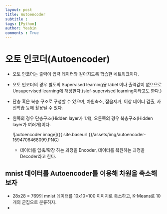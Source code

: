 ```yaml
---
layout: post
title: Autoencoder
subtitle : 
tags: [Python]
author: Yeabin
comments : True
---
```




# 오토 인코더(Autoencoder)

* 오토 인코더는 출력이 입력 데이터와 같아지도록 학습한 네트워크이다.

* 오토 인코더의 경우 별도의 Supervised learning용 label 이나 출력값이 없으므로 Unsupervised learning에 해당한다.(slef-supervised learning이라고도 한다.)

* 단층 혹은 복층 구조로 구성할 수 있으며, 차원축소, 잡음제거, 이상 데이터 검출, 사전학습 등에 활용될 수 있다.

* 왼쪽의 경우 단층구조(Hidden layer가 1개), 오른쪽의 경우 복층구조(Hidden layer가 여러개)이다.

  ![autoencoder image]({{ site.baseurl }}/assets/img/autoencoder-1594706468099.PNG)

  * 데이터를 압축/확장 하는 과정을 Encoder, 데이터를 복원하는 과정을 Decoder라고 한다.

## mnist 데이터를 Autoencoder를 이용해 차원을 축소해보자

* 28x28 = 769의 mnist 데이터를 10x10=100 이미지로 축소하고, K-Means로 10개의 군집으로 분류하자.
* 